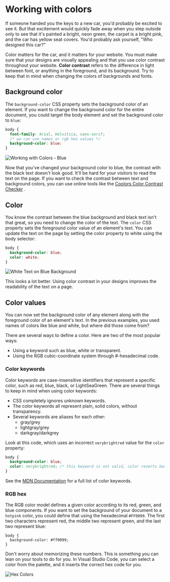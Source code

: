 # Working with colors

If someone handed you the keys to a new car, you'd probably be excited to see it. But that excitement would quickly fade away when you step outside only to see that it's painted a bright, neon green, the carpet is a bright pink, and the car has yellow seat covers. You'd probably ask yourself, "Who designed this car?"

Color matters for the car, and it matters for your website. You must make sure that your designs are visually appealing and that you use color contrast throughout your website. **Color contrast** refers to the difference in light between font, or anything in the foreground, and its background. Try to keep that in mind when changing the colors of backgrounds and fonts.

## Background color

The `background-color` CSS property sets the background color of an element. If you want to change the background color for the entire document, you could target the body element and set the background color to `blue`:

```css
body {
  font-family: Arial, Helvitica, sans-serif;
  /* we can use names or rgb hex values */
  background-color: blue;
}
```

![Working with Colors - Blue](https://user-images.githubusercontent.com/94882786/176082276-8de5e1af-3ab0-4376-ba49-3bf7d0fd04c6.png)

Now that you've changed your background color to blue, the contrast with the black text doesn't look good. It'll be hard for your visitors to read the text on the page. If you want to check the contrast between text and background colors, you can use online tools like the [Coolors Color Contrast Checker](https://coolors.co/contrast-checker/112a46-acc8e5) .

## Color

You know the contrast between the blue background and black text isn't that great, so you need to change the color of the text. The `color` CSS property sets the foreground color value of an element's text. You can update the text on the page by setting the color property to white using the body selector:

```css
body {
  background-color: blue;
  color: white;
}
```

![White Text on Blue Background](https://user-images.githubusercontent.com/94882786/176082318-c45b7fb6-bcf3-4458-8561-49985ae4e430.png)

This looks a lot better. Using color contrast in your designs improves the readability of the text on a page.

## Color values

You can now set the background color of any element along with the foreground color of an element's text. In the previous examples, you used names of colors like blue and white, but where did those come from?

There are several ways to define a color. Here are two of the most popular ways:

-   Using a keyword such as blue, white or transparent.
-   Using the RGB cubic-coordinate system through #-hexadecimal code.

### Color keywords

Color keywords are case-insensitive identifiers that represent a specific color, such as red, blue, black, or LightSeaGreen. There are several things to keep in mind when using color keywords:

-   CSS completely ignores unknown keywords.
-   The color keywords all represent plain, solid colors, without transparency.
-   Several keywords are aliases for each other:
    -   gray/grey
    -   lightgray/grey
    -   darkgray/darkgrey

Look at this code, which uses an incorrect `verybrightred` value for the `color` property:

```css
body {
  background-color: blue;
  color: verybrightred; /* this keyword is not valid, color reverts back to default of black */
}
```

See the [MDN Documentation](https://developer.mozilla.org/en-US/docs/Web/CSS/color_value) for a full list of color keywords.

### RGB hex

The RGB color model defines a given color according to its red, green, and blue components. If you want to set the background of your document to a `hotpink` color, you could define that using the hexadecimal `#FF0099`. The first two characters represent red, the middle two represent green, and the last two represent blue:

```
body {
  background-color: #ff0099;
}
```

Don't worry about memorizing these numbers. This is something you can lean on your tools to do for you. In Visual Studio Code, you can select a color from the palette, and it inserts the correct hex code for you.

![Hex Colors](https://user-images.githubusercontent.com/94882786/176082373-199e08e7-6be3-4f4e-90f1-14e7ba0e4a5c.gif)
